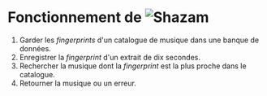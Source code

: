 # Fonctionnement de **![Shazam](https://c1.staticflickr.com/9/8500/8296481199_3d83f07d69_z.jpg)**

1. Garder les *fingerprints* d'un catalogue de musique dans une banque de
données.
2. Enregistrer la *fingerprint* d'un extrait de dix secondes.
3. Rechercher la musique dont la *fingerprint* est la plus proche dans le
catalogue.
4. Retourner la musique ou un erreur.
